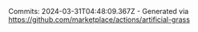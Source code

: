 Commits: 2024-03-31T04:48:09.367Z - Generated via https://github.com/marketplace/actions/artificial-grass
<br>
